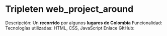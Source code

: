 # Tripleten web_project_around

Descripción: Un **recorrido** por algunos **lugares de Colombia**
Funcionalidad:
Tecnologías utilizadas: HTML, CSS, JavaScript
Enlace GItHub:
